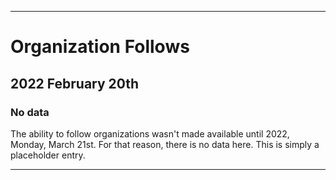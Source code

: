 
***

# Organization Follows

## 2022 February 20th

### No data

The ability to follow organizations wasn't made available until 2022, Monday, March 21st. For that reason, there is no data here. This is simply a placeholder entry.

***
